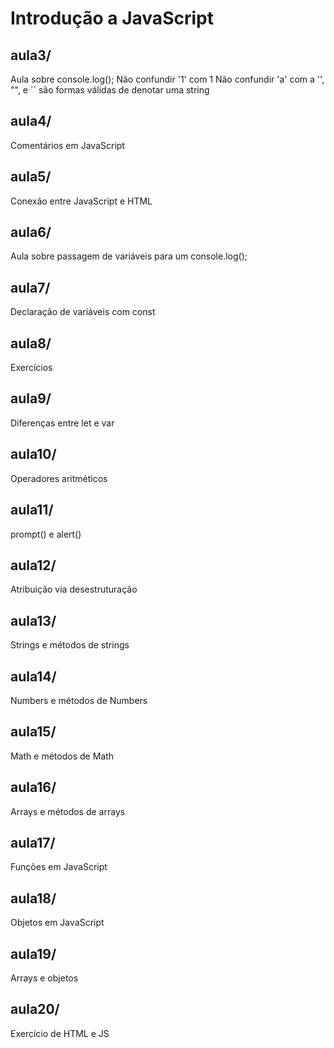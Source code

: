 # Introdução a JavaScript

## aula3/

Aula sobre console.log();
Não confundir '1' com 1
Não confundir 'a' com a
'', "", e `` são formas válidas de denotar uma string

## aula4/

Comentários em JavaScript

## aula5/

Conexão entre JavaScript e HTML

## aula6/

Aula sobre passagem de variáveis para um console.log();

## aula7/

Declaração de variáveis com const

## aula8/

Exercícios

## aula9/

Diferenças entre let e var

## aula10/

Operadores aritméticos

## aula11/

prompt() e alert()

## aula12/

Atribuição via desestruturação

## aula13/

Strings e métodos de strings

## aula14/

Numbers e métodos de Numbers

## aula15/

Math e métodos de Math

## aula16/

Arrays e métodos de arrays

## aula17/

Funções em JavaScript

## aula18/

Objetos em JavaScript

## aula19/

Arrays e objetos

## aula20/

Exercício de HTML e JS
